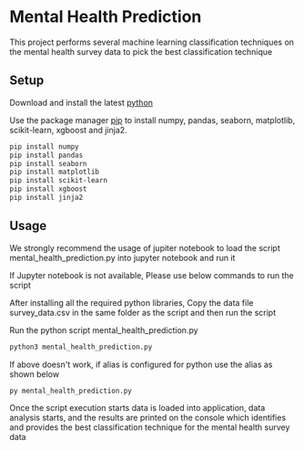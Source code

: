 # Mental Health Prediction

This project performs several machine learning classification techniques on the mental health survey data to pick the
best classification technique

## Setup

Download and install the latest [python](https://www.python.org/downloads/)

Use the package manager [pip](https://pip.pypa.io/en/stable/) to install numpy, pandas, seaborn, matplotlib,
scikit-learn, xgboost and jinja2.

```bash
pip install numpy
pip install pandas
pip install seaborn
pip install matplotlib
pip install scikit-learn
pip install xgboost
pip install jinja2
```

## Usage

We strongly recommend the usage of jupiter notebook to load the script mental_health_prediction.py into jupyter notebook
and
run it

If Jupyter notebook is not available, Please use below commands to run the script

After installing all the required python libraries, Copy the data file survey_data.csv in the same folder as the script and then run the script 


Run the python script mental_health_prediction.py

```bash
python3 mental_health_prediction.py
```

If above doesn't work, if alias is configured for python use the alias as shown below

```bash
py mental_health_prediction.py
```

Once the script execution starts data is loaded into application, data analysis starts, and the results are printed on
the console which
identifies and provides the best classification technique for the mental health survey data
